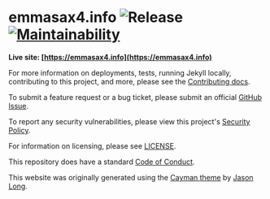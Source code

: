 # emmasax4.info ![Release](https://github.com/emma-sax4/emmasax4.info/workflows/Release/badge.svg?branch=main&event=push) [![Maintainability](https://api.codeclimate.com/v1/badges/15761575f53b7fdab669/maintainability)](https://codeclimate.com/github/emma-sax4/emmasax4.info/maintainability)

**Live site: [https://emmasax4.info](https://emmasax4.info)**

For more information on deployments, tests, running Jekyll locally, contributing to this project, and more, please see the  [Contributing docs](https://github.com/emma-sax4/emmasax4.info/blob/main/.github/contributing.md).

To submit a feature request or a bug ticket, please submit an official [GitHub Issue](https://github.com/emma-sax4/emmasax4.info/issues/new/choose).

To report any security vulnerabilities, please view this project's [Security Policy](https://github.com/emma-sax4/emmasax4.info/security/policy).

For information on licensing, please see [LICENSE](https://github.com/emma-sax4/emmasax4.info/blob/main/LICENSE).

This repository does have a standard [Code of Conduct](https://github.com/emma-sax4/emmasax4.info/blob/main/.github/code_of_conduct.md).

This website was originally generated using the [Cayman theme](https://github.com/jasonlong/cayman-theme) by [Jason Long](https://twitter.com/jasonlong).
